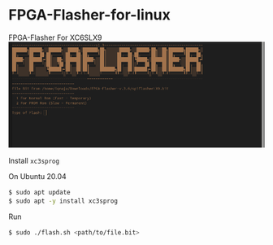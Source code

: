 # FPGA-Flasher-for-linux
FPGA-Flasher For XC6SLX9
![Screenshot](https://github.com/WarachotInkun/FPGA-Flasher-for-linux/blob/main/Screenshot.png)

Install `xc3sprog` 

On Ubuntu 20.04
```bash
$ sudo apt update
$ sudo apt -y install xc3sprog
```
Run
```bash
$ sudo ./flash.sh <path/to/file.bit>
```

